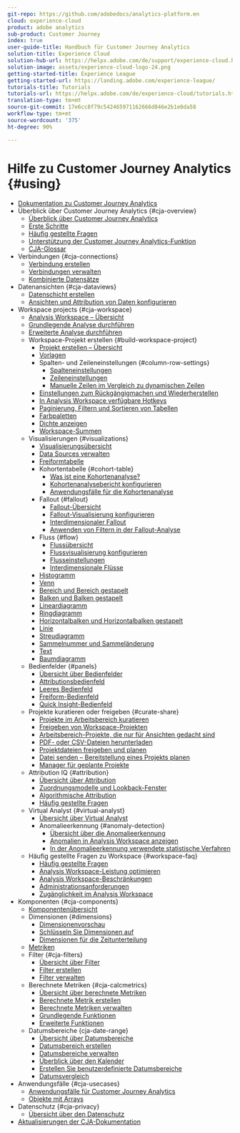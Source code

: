 ```yaml
---
git-repo: https://github.com/adobedocs/analytics-platform.en
cloud: experience-cloud
product: adobe analytics
sub-product: Customer Journey
index: true
user-guide-title: Handbuch für Customer Journey Analytics
solution-title: Experience Cloud
solution-hub-url: https://helpx.adobe.com/de/support/experience-cloud.html
solution-image: assets/experience-cloud-logo-24.png
getting-started-title: Experience League
getting-started-url: https://landing.adobe.com/experience-league/
tutorials-title: Tutorials
tutorials-url: https://helpx.adobe.com/de/experience-cloud/tutorials.html
translation-type: tm+mt
source-git-commit: 17e6cc8f79c542465971162666d846e2b1e0da58
workflow-type: tm+mt
source-wordcount: '375'
ht-degree: 90%

---
```



# Hilfe zu Customer Journey Analytics {#using}

+ [Dokumentation zu Customer Journey Analytics](getting-started/cja-landing.md)
+ Überblick über Customer Journey Analytics {#cja-overview}
   + [Überblick über Customer Journey Analytics](getting-started/cja-overview.md)
   + [Erste Schritte](getting-started/cja-getting-started.md)
   + [Häufig gestellte Fragen](getting-started/cja-faq.md)
   + [Unterstützung der Customer Journey Analytics-Funktion](getting-started/cja-aa.md)
   + [CJA-Glossar](getting-started/cja-glossary.md)
+ Verbindungen {#cja-connections}
   + [Verbindung erstellen](connections/create-connection.md)
   + [Verbindungen verwalten](connections/manage-connection.md)
   + [Kombinierte Datensätze](connections/combined-dataset.md)
+ Datenansichten {#cja-dataviews}
   + [Datenschicht erstellen](data-views/create-dataview.md)
   + [Ansichten und Attribution von Daten konfigurieren](data-views/configure-dataviews.md)
+ Workspace projects {#cja-workspace}
   + [Analysis Workspace – Übersicht](analysis-workspace/home.md)
   + [Grundlegende Analyse durchführen](analysis-workspace/perform-basic-analysis.md)
   + [Erweiterte Analyse durchführen](analysis-workspace/perform-adv-analysis.md)
   + Workspace-Projekt erstellen {#build-workspace-project}
      + [Projekt erstellen – Übersicht](analysis-workspace/build-workspace-project/freeform-overview.md)
      + [Vorlagen](analysis-workspace/build-workspace-project/starter-projects.md)
      + Spalten- und Zeileneinstellungen {#column-row-settings}
         + [Spalteneinstellungen](analysis-workspace/build-workspace-project/column-row-settings/column-settings.md)
         + [Zeileneinstellungen](analysis-workspace/build-workspace-project/column-row-settings/table-settings.md)
         + [Manuelle Zeilen im Vergleich zu dynamischen Zeilen](analysis-workspace/build-workspace-project/column-row-settings/manual-vs-dynamic-rows.md)
      + [Einstellungen zum Rückgängigmachen und Wiederherstellen](analysis-workspace/build-workspace-project/undo-redo.md)
      + [In Analysis Workspace verfügbare Hotkeys](analysis-workspace/build-workspace-project/fa-shortcut-keys.md)
      + [Paginierung, Filtern und Sortieren von Tabellen](analysis-workspace/build-workspace-project/pagination-filtering-sorting.md)
      + [Farbpaletten](analysis-workspace/build-workspace-project/color-palettes.md)
      + [Dichte anzeigen](analysis-workspace/build-workspace-project/view-density.md)
      + [Workspace-Summen](analysis-workspace/build-workspace-project/workspace-totals.md)
   + Visualisierungen {#visualizations}
      + [Visualisierungsübersicht](analysis-workspace/visualizations/freeform-analysis-visualizations.md)
      + [Data Sources verwalten](analysis-workspace/visualizations/t-sync-visualization.md)
      + [Freiformtabelle](analysis-workspace/visualizations/freeform-table.md)
      + Kohortentabelle {#cohort-table}
         + [Was ist eine Kohortenanalyse?](analysis-workspace/visualizations/cohort-table/cohort-analysis.md)
         + [Kohortenanalysebericht konfigurieren](analysis-workspace/visualizations/cohort-table/t-cohort.md)
         + [Anwendungsfälle für die Kohortenanalyse](analysis-workspace/visualizations/cohort-table/cohort-use-cases.md)
      + Fallout {#fallout}
         + [Fallout-Übersicht](analysis-workspace/visualizations/fallout/fallout-flow.md)
         + [Fallout-Visualisierung konfigurieren](analysis-workspace/visualizations/fallout/configuring-fallout.md)
         + [Interdimensionaler Fallout](analysis-workspace/visualizations/fallout/configuring-interdimensional-fallout.md)
         + [Anwenden von Filtern in der Fallout-Analyse](analysis-workspace/visualizations/fallout/compare-segments-fallout.md)
      + Fluss {#flow}
         + [Flussübersicht](analysis-workspace/visualizations/c-flow/flow.md)
         + [Flussvisualisierung konfigurieren](analysis-workspace/visualizations/c-flow/creating-flow-report.md)
         + [Flusseinstellungen](analysis-workspace/visualizations/c-flow/flow-settings.md)
         + [Interdimensionale Flüsse](analysis-workspace/visualizations/c-flow/multi-dimensional-flow.md)
      + [Histogramm](analysis-workspace/visualizations/histogram.md)
      + [Venn](analysis-workspace/visualizations/venn.md)
      + [Bereich und Bereich gestapelt](analysis-workspace/visualizations/area.md)
      + [Balken und Balken gestapelt](analysis-workspace/visualizations/bar.md)
      + [Lineardiagramm](analysis-workspace/visualizations/bullet-graph.md)
      + [Ringdiagramm](analysis-workspace/visualizations/donut.md)
      + [Horizontalbalken und Horizontalbalken gestapelt](analysis-workspace/visualizations/horizontal-bar.md)
      + [Linie](analysis-workspace/visualizations/line.md)
      + [Streudiagramm](analysis-workspace/visualizations/scatterplot.md)
      + [Sammelnummer und Sammeländerung](analysis-workspace/visualizations/summary-number-change.md)
      + [Text](analysis-workspace/visualizations/text.md)
      + [Baumdiagramm](analysis-workspace/visualizations/treemap.md)
   + Bedienfelder {#panels}
      + [Übersicht über Bedienfelder](analysis-workspace/c-panels/panels.md)
      + [Attributionsbedienfeld](analysis-workspace/c-panels/attribution.md)
      + [Leeres Bedienfeld](analysis-workspace/c-panels/blank-panel.md)
      + [Freiform-Bedienfeld](analysis-workspace/c-panels/freeform-panel.md)
      + [Quick Insight-Bedienfeld](analysis-workspace/c-panels/quickinsight.md)
   + Projekte kuratieren oder freigeben {#curate-share}
      + [Projekte im Arbeitsbereich kuratieren](analysis-workspace/curate-share/curate.md)
      + [Freigeben von Workspace-Projekten](analysis-workspace/curate-share/share-projects.md)
      + [Arbeitsbereich-Projekte, die nur für Ansichten gedacht sind](analysis-workspace/curate-share/view-only-projects.md)
      + [PDF- oder CSV-Dateien herunterladen](analysis-workspace/curate-share/download-send.md)
      + [Projektdateien freigeben und planen](analysis-workspace/curate-share/send-schedule-files.md)
      + [Datei senden – Bereitstellung eines Projekts planen](analysis-workspace/curate-share/t-schedule-report.md)
      + [Manager für geplante Projekte](analysis-workspace/curate-share/schedule-projects.md)
   + Attribution IQ {#attribution}
      + [Übersicht über Attribution](analysis-workspace/attribution/overview.md)
      + [Zuordnungsmodelle und Lookback-Fenster](analysis-workspace/attribution/models.md)
      + [Algorithmische Attribution](analysis-workspace/attribution/algorithmic.md)
      + [Häufig gestellte Fragen](analysis-workspace/attribution/faq.md)
   + Virtual Analyst {#virtual-analyst}
      + [Übersicht über Virtual Analyst](analysis-workspace/virtual-analyst/overview.md)
      + Anomalieerkennung {#anomaly-detection}
         + [Übersicht über die Anomalieerkennung](analysis-workspace/virtual-analyst/c-anomaly-detection/anomaly-detection.md)
         + [Anomalien in Analysis Workspace anzeigen](analysis-workspace/virtual-analyst/c-anomaly-detection/view-anomalies.md)
         + [In der Anomalieerkennung verwendete statistische Verfahren](analysis-workspace/virtual-analyst/c-anomaly-detection/statistics-anomaly-detection.md)
   + Häufig gestellte Fragen zu Workspace {#workspace-faq}
      + [Häufig gestellte Fragen](analysis-workspace/workspace-faq/faq.md)
      + [Analysis Workspace-Leistung optimieren](analysis-workspace/workspace-faq/optimizing-performance.md)
      + [Analysis Workspace-Beschränkungen](analysis-workspace/workspace-faq/aw-limitations.md)
      + [Administrationsanforderungen](analysis-workspace/workspace-faq/frequently-asked-questions-analysis-workspace.md)
      + [Zugänglichkeit im Analysis Workspace](analysis-workspace/workspace-faq/aw-accessibility.md)
+ Komponenten {#cja-components}
   + [Komponentenübersicht](components/overview.md)
   + Dimensionen {#dimensions}
      + [Dimensionenvorschau](components/dimensions/view-dimensions.md)
      + [Schlüsseln Sie Dimensionen auf](components/dimensions/t-breakdown-fa.md)
      + [Dimensionen für die Zeitunterteilung](components/dimensions/time-parting-dimensions.md)
   + [Metriken](components/apply-create-metrics.md)
   + Filter {#cja-filters}
      + [Übersicht über Filter](components/filters/filters-overview.md)
      + [Filter erstellen](components/filters/create-filters.md)
      + [Filter verwalten](components/filters/manage-filters.md)
   + Berechnete Metriken {#cja-calcmetrics}
      + [Übersicht über berechnete Metriken](components/calc-metrics/calc-metr-overview.md)
      + [Berechnete Metrik erstellen](components/calc-metrics/create.md)
      + [Berechnete Metriken verwalten](components/calc-metrics/manage.md)
      + [Grundlegende Funktionen](components/calc-metrics/cm-functions.md)
      + [Erweiterte Funktionen](components/calc-metrics/cm-adv-functions.md)
   + Datumsbereiche {cja-date-range}
      + [Übersicht über Datumsbereiche](components/date-ranges/overview.md)
      + [Datumsbereich erstellen](components/date-ranges/create.md)
      + [Datumsbereiche verwalten](components/date-ranges/manage.md)
      + [Überblick über den Kalender](components/date-ranges/calendar.md)
      + [Erstellen Sie benutzerdefinierte Datumsbereiche](components/date-ranges/custom-date-ranges.md)
      + [Datumsvergleich](components/date-ranges/time-comparison.md)
+ Anwendungsfälle {#cja-usecases}
   + [Anwendungsfälle für Customer Journey Analytics](use-cases/cja-usecases.md)
   + [Objekte mit Arrays](use-cases/object-arrays.md)
+ Datenschutz {#cja-privacy}
   + [Übersicht über den Datenschutz](privacy/privacy-overview.md)
+ [Aktualisierungen der CJA-Dokumentation](doc-changes.md)
